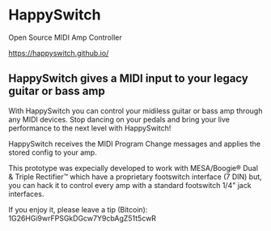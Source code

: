 # HappySwitch
Open Source MIDI Amp Controller

https://happyswitch.github.io/

## HappySwitch gives a MIDI input to your legacy guitar or bass amp

With HappySwitch you can control your midiless guitar or bass amp through any MIDI devices. Stop dancing on your pedals and bring your live performance to the next level with HappySwitch!

HappySwitch receives the MIDI Program Change messages and applies the stored config to your amp.

This prototype was expecially developed to work with MESA/Boogie® Dual & Triple Rectifier™ which have a proprietary footswitch interface (7 DIN) but, you can hack it to control every amp with a standard footswitch 1/4" jack interfaces.

If you enjoy it, please leave a tip (Bitcoin): 1G26HGi9wrFPSGkDGcw7Y9cbAgZ51t5cwR
